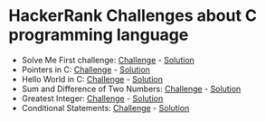 # HackerRank Challenges about C programming language

- Solve Me First challenge: [Challenge](https://www.hackerrank.com/challenges/solve-me-first/problem) - [Solution](https://github.com/monoprosito/hackerrank_challenges/tree/master/C/solve_me_first)
- Pointers in C: [Challenge](https://www.hackerrank.com/challenges/pointer-in-c/problem) - [Solution](https://github.com/monoprosito/hackerrank_challenges/tree/master/C/pointers_in_c)
- Hello World in C: [Challenge](https://www.hackerrank.com/challenges/hello-world-c/problem) - [Solution](https://github.com/monoprosito/hackerrank_challenges/tree/master/C/hello_world)
- Sum and Difference of Two Numbers: [Challenge](https://www.hackerrank.com/challenges/sum-numbers-c/problem) - [Solution](https://github.com/monoprosito/hackerrank_challenges/tree/master/C/sum_and_difference_of_two_numbers)
- Greatest Integer: [Challenge](https://www.hackerrank.com/challenges/functions-in-c/problem) - [Solution](https://github.com/monoprosito/hackerrank_challenges/tree/master/C/greatest_integer)
- Conditional Statements: [Challenge](https://www.hackerrank.com/challenges/conditional-statements-in-c/problem) - [Solution](https://github.com/monoprosito/hackerrank_challenges/tree/master/C/conditional_statements)
